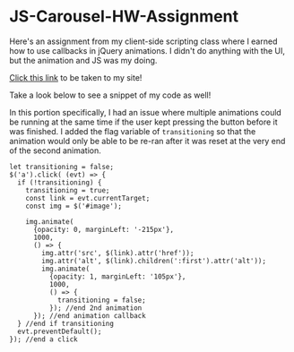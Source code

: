 # JS-Carousel-HW-Assignment
Here's an assignment from my client-side scripting class where I earned how to use callbacks in jQuery animations. I didn't do anything with the UI, but the animation and JS was my doing.

[Click this link](https://reecevela.github.io/JS-Carousel-HW-Assignment/) to be taken to my site!

Take a look below to see a snippet of my code as well!

In this portion specifically, I had an issue where multiple animations could be running at the same time if the user kept pressing the button before it was finished. I added the flag variable of `transitioning` so that the animation would only be able to be re-ran after it was reset at the very end of the second animation.


```
let transitioning = false;
$('a').click( (evt) => {
  if (!transitioning) {
    transitioning = true;
    const link = evt.currentTarget;
    const img = $('#image');
    
    img.animate(
      {opacity: 0, marginLeft: '-215px'},
      1000,
      () => {
        img.attr('src', $(link).attr('href'));
        img.attr('alt', $(link).children(':first').attr('alt'));
        img.animate(
          {opacity: 1, marginLeft: '105px'},
          1000,
          () => {
            transitioning = false;
          }); //end 2nd animation
      }); //end animation callback
  } //end if transitioning
  evt.preventDefault();
}); //end a click
```